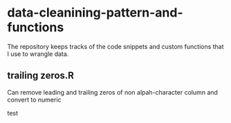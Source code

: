 # data-cleanining-pattern-and-functions
The repository keeps tracks of the code snippets and custom functions that I use to wrangle data.

## trailing zeros.R
Can remove leading and trailing zeros of non alpah-character column and convert to numeric

test